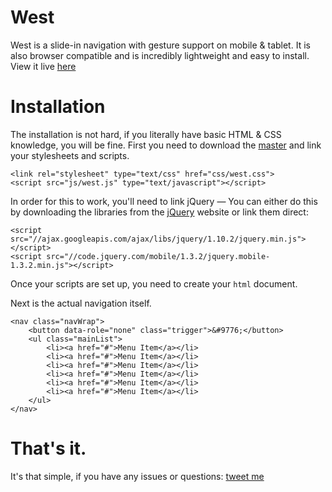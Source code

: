 West
====

West is a slide-in navigation with gesture support on mobile & tablet. It is also browser compatible and is incredibly lightweight and easy to install. View it live [here](http://joey.so/west)

# Installation
The installation is not hard, if you literally have basic HTML & CSS knowledge, you will be fine. First you need to download the [master](https://github.com/dope/west/archive/master.zip) and link your stylesheets and scripts.

```
<link rel="stylesheet" type="text/css" href="css/west.css">
<script src="js/west.js" type="text/javascript"></script>
```

In order for this to work, you'll need to link jQuery — You can either do this by downloading the libraries from the [jQuery](http://jquery.com) website or link them direct:
```
<script src="//ajax.googleapis.com/ajax/libs/jquery/1.10.2/jquery.min.js"></script>
<script src="//code.jquery.com/mobile/1.3.2/jquery.mobile-1.3.2.min.js"></script>
```

Once your scripts are set up, you need to create your ```html``` document. 

Next is the actual navigation itself.
```
<nav class="navWrap">
	<button data-role="none" class="trigger">&#9776;</button>
	<ul class="mainList">
		<li><a href="#">Menu Item</a></li>
		<li><a href="#">Menu Item</a></li>
		<li><a href="#">Menu Item</a></li>
		<li><a href="#">Menu Item</a></li>
		<li><a href="#">Menu Item</a></li>
		<li><a href="#">Menu Item</a></li>
	</ul>
</nav>
```

# That's it.
It's that simple, if you have any issues or questions: [tweet me](http://twitter.com/joericho)
